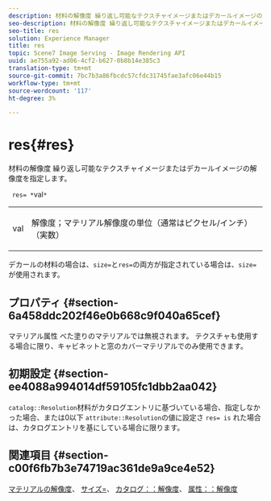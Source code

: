 ```yaml
---
description: 材料の解像度 繰り返し可能なテクスチャイメージまたはデカールイメージの解像度を指定します。
seo-description: 材料の解像度 繰り返し可能なテクスチャイメージまたはデカールイメージの解像度を指定します。
seo-title: res
solution: Experience Manager
title: res
topic: Scene7 Image Serving - Image Rendering API
uuid: ae755a92-ad06-4cf2-b627-0b8b14e385c3
translation-type: tm+mt
source-git-commit: 7bc7b3a86fbcdc57cfdc31745fae3afc06e44b15
workflow-type: tm+mt
source-wordcount: '117'
ht-degree: 3%

---
```



# res{#res}

材料の解像度 繰り返し可能なテクスチャイメージまたはデカールイメージの解像度を指定します。

` res= *`val`*`

<table id="simpletable_2004B804D46E43C090E59BBFF8144598"> 
 <tr class="strow"> 
  <td class="stentry"> <p> <span class="varname"> val  </span> </p> </td> 
  <td class="stentry"> <p>解像度；マテリアル解像度の単位（通常はピクセル/インチ）（実数） </p> </td> 
 </tr> 
</table>

デカールの材料の場合は、`size=`と`res=`の両方が指定されている場合は、`size=`が使用されます。

## プロパティ {#section-6a458ddc202f46e0b668c9f040a65cef}

マテリアル属性 べた塗りのマテリアルでは無視されます。 テクスチャも使用する場合に限り、キャビネットと窓のカバーマテリアルでのみ使用できます。

## 初期設定 {#section-ee4088a994014df59105fc1dbb2aa042}

`catalog::Resolution`材料がカタログエントリに基づいている場合、指定しなかった場合、または0以下 `attribute::Resolution`の値に設定さ `res= is` れた場合は、カタログエントリを基にしている場合に限ります。

## 関連項目 {#section-c00f6fb7b3e74719ac361de9a9ce4e52}

[マテリアルの解像度](../../../../../ir-api/http-protocol/image-rendering-api-ref/c-ir-http-protocol-ref/c-ir-http-protocol-syntax-and-features/c-ir-vignettes/c-ir-material-resolution.md#concept-f60103c64e324e2cae78bd76dfb4de8b)、 [サイズ=](../../../../../ir-api/http-protocol/image-rendering-api-ref/c-ir-http-protocol-ref/c-ir-http-protocol-command-reference/r-ir-http-size.md#reference-1220d6fbcde4479aba91de7adacdc988)、 [カタログ：：解像度](../../../../../ir-api/material-cat/image-rendering-api-ref/c-ir-material-catalog/c-ir-material-data-reference/r-ir-resolution-dataref.md#reference-6a2d64c2d72b438fade58a3391569da7)、 [属性：：解像度](../../../../../ir-api/material-cat/image-rendering-api-ref/c-ir-material-catalog/c-ir-attributes-reference/r-ir-resolution.md#reference-09fe14e6bfbf4db6b7f4369fffecc806)
